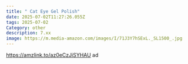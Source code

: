 ```yaml
---
title: " Cat Eye Gel Polish"
date: 2025-07-02T11:27:26.055Z
tags: 2025-07-02
Category: other
description: 7.xx
image: https://m.media-amazon.com/images/I/71J3Y7hSExL._SL1500_.jpg
---
```

https://amzlink.to/az0eCzJiSYHAU ad